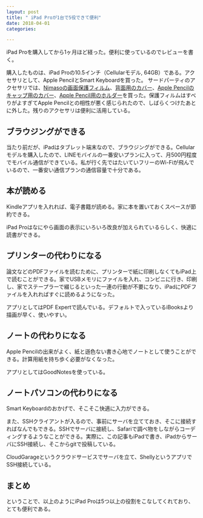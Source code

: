 ```yaml
---
layout: post
title: " iPad Proが1台で5役できて便利"
date: 2018-04-01
categories: 

---
```

iPad Proを購入してから1ヶ月ほど経った。便利に使っているのでレビューを書く。

購入したものは、iPad Proの10.5インチ（Cellularモデル, 64GB）である。アクセサリとして、Apple PencilとSmart Keyboardを買った。
サードパーティのアクセサリでは、[Nimasoの画面保護フィルム](https://www.amazon.co.jp/gp/product/B06XRYDF8R/)、[背面用のカバー](https://www.amazon.co.jp/gp/product/B071FH8CTD/)、[Apple Pencilのキャップ用のカバー](https://www.amazon.co.jp/gp/product/B01J7NG1Z8/)、[Apple Pencil用のホルダー](https://www.amazon.co.jp/gp/product/B072KMNZ26/)を買った。保護フィルムはすべりがよすぎてApple Pencilとの相性が悪く感じられたので、しばらくつけたあとに外した。残りのアクセサリは便利に活用している。

## ブラウジングができる
当たり前だが、iPadはタブレット端末なので、ブラウジングができる。Cellularモデルを購入したので、LINEモバイルの一番安いプランに入って、月500円程度でモバイル通信ができている。私が行く先ではたいていフリーのWi-Fiが飛んでいるので、一番安い通信プランの通信容量で十分である。

## 本が読める
Kindleアプリを入れれば、電子書籍が読める。家に本を置いておくスペースが節約できる。

iPad Proはなにやら画面の表示にいろいろ改良が加えられているらしく、快適に読書ができる。

## プリンターの代わりになる
論文などのPDFファイルを読むために、プリンターで紙に印刷しなくてもiPad上で読むことができる。家でUSBメモリにファイルを入れ、コンビニに行き、印刷し、家でステープラーで綴じるといった一連の行動が不要になり、iPadにPDFファイルを入れればすぐに読めるようになった。

アプリとしてはPDF Expertで読んでいる。デフォルトで入っているiBooksより描画が早く、使いやすい。

## ノートの代わりになる
Apple Pencilの出来がよく、紙と遜色ない書き心地でノートとして使うことができる。計算用紙を持ち歩く必要がなくなった。

アプリとしてはGoodNotesを使っている。

## ノートパソコンの代わりになる
Smart Keyboardのおかげで、そこそこ快適に入力ができる。

また、SSHクライアントが入るので、事前にサーバを立てておき、そこに接続すればなんでもできる。SSHでサーバに接続し、Safariで調べ物をしながらコーディングするようなことができる。実際に、この記事もiPadで書き、iPadからサーバにSSH接続し、そこからgitで投稿している。

CloudGarageというクラウドサービスでサーバを立て、ShellyというアプリでSSH接続している。


## まとめ

ということで、以上のようにiPad Proは5つ以上の役割をこなしてくれており、とても便利である。
